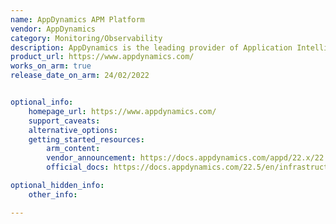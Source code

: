 ```yaml
---
name: AppDynamics APM Platform
vendor: AppDynamics 
category: Monitoring/Observability
description: AppDynamics is the leading provider of Application Intelligence for modern. application architectures operating in distributed, dynamic, and agile environments.
product_url: https://www.appdynamics.com/
works_on_arm: true
release_date_on_arm: 24/02/2022


optional_info:
    homepage_url: https://www.appdynamics.com/
    support_caveats:
    alternative_options:
    getting_started_resources:
        arm_content: 
        vendor_announcement: https://docs.appdynamics.com/appd/22.x/22.2/ja/product-and-release-announcements/past-releases/past-agent-releases#PastAgentReleases-Version22.2.0-February24,2022.1
        official_docs: https://docs.appdynamics.com/22.5/en/infrastructure-visibility/machine-agent/install-the-machine-agent

optional_hidden_info:
    other_info: 

---
```

